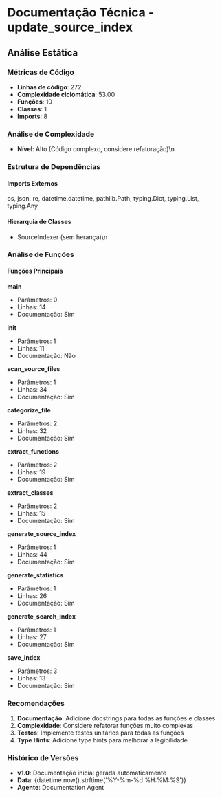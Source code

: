 # Documentação Técnica - update_source_index

## Análise Estática

### Métricas de Código
- **Linhas de código**: 272
- **Complexidade ciclomática**: 53.00
- **Funções**: 10
- **Classes**: 1
- **Imports**: 8

### Análise de Complexidade
- **Nível**: Alto (Código complexo, considere refatoração)\n
### Estrutura de Dependências

#### Imports Externos
os, json, re, datetime.datetime, pathlib.Path, typing.Dict, typing.List, typing.Any

#### Hierarquia de Classes
- SourceIndexer (sem herança)\n
### Análise de Funções

#### Funções Principais
**main**
- Parâmetros: 0
- Linhas: 14
- Documentação: Sim

**__init__**
- Parâmetros: 1
- Linhas: 11
- Documentação: Não

**scan_source_files**
- Parâmetros: 1
- Linhas: 34
- Documentação: Sim

**categorize_file**
- Parâmetros: 2
- Linhas: 32
- Documentação: Sim

**extract_functions**
- Parâmetros: 2
- Linhas: 19
- Documentação: Sim

**extract_classes**
- Parâmetros: 2
- Linhas: 15
- Documentação: Sim

**generate_source_index**
- Parâmetros: 1
- Linhas: 44
- Documentação: Sim

**generate_statistics**
- Parâmetros: 1
- Linhas: 26
- Documentação: Sim

**generate_search_index**
- Parâmetros: 1
- Linhas: 27
- Documentação: Sim

**save_index**
- Parâmetros: 3
- Linhas: 13
- Documentação: Sim

### Recomendações

1. **Documentação**: Adicione docstrings para todas as funções e classes
2. **Complexidade**: Considere refatorar funções muito complexas
3. **Testes**: Implemente testes unitários para todas as funções
4. **Type Hints**: Adicione type hints para melhorar a legibilidade

### Histórico de Versões

- **v1.0**: Documentação inicial gerada automaticamente
- **Data**: {datetime.now().strftime('%Y-%m-%d %H:%M:%S')}
- **Agente**: Documentation Agent

